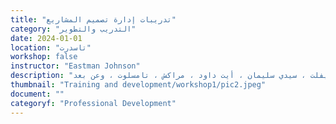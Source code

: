 ```yaml
---
title: "تدريبات إدارة تصميم المشاريع"
category: "التدريب والتطوير"
date: 2024-01-01
location: "تاسدرت"
workshop: false
instructor: "Eastman Johnson"
description: "نحن نعتقد أن بناء القدرات أمر مهم لتمكين الأفراد من امتلاك المهارات والموارد اللازمة لإثارة التغيير في مجتمعاتهم. لهذا السبب ، كانت مجتمعات قوية تركز على توفير ورش عمل معتمدة لعرض الطلاب والجمعيات الشبابية التفكير الإبداعي والنقدي ، وكيفية إنشاء وإدارة وتنفيذ مشاريعهم الخاصة. لقد نفذنا ورشة عملنا في إدارة تصميم المشاريع مع شركاء في تيفلت ، سيدي سليمان ، أيت داود ، مراكش ، تامسلوت ، وعن بعد."
thumbnail: "Training and development/workshop1/pic2.jpeg"
document: ""
categoryf: "Professional Development"
---
```

